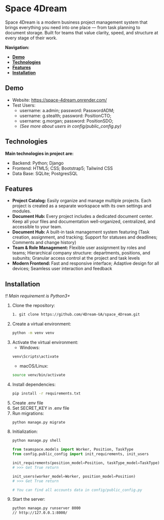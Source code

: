 ﻿# Space 4Dream

Space 4Dream is a modern business project management system that brings everything you need into one place — from task planning to document storage. Built for teams that value clarity, speed, and structure at every stage of their work.

<strong>Navigation:
* [Demo](#demo)
* [Technologies](#technologies)
* [Features](#features)
* [Installation](#installation)
</strong>

## Demo
* Website: https://space-4dream.onrender.com/
* Test Users:
  * username: a.admin; password: PasswordADM; 
  * username: g.stealth; password: PositionCTO;
  * username: g.morgan; password: PositionSDO;
  * <i>(See more about users in config/public_config.py)</i>

## Technologies
<strong>Main technologies in project are:</strong>
* Backend: Python; Django
* Frontend: HTML5; CSS; Bootstrap5; Tailwind CSS
* Data Base: SQLite; PostgresSQL

## Features
* <strong>Project Catalog: </strong> Easily organize and manage multiple projects. Each project is created as a separate workspace with its own settings and modules.
* <strong>Document Hub: </strong> Every project includes a dedicated document center. Keep all your files and documentation well-organized, centralized, and accessible to your team.
* <strong>Document Hub: </strong> A built-in task management system featuring (Task creation, assignment, and tracking; Support for statuses and deadlines; Comments and change history)
* <strong>Team & Role Management: </strong> Flexible user assignment by roles and teams; Hierarchical company structure: departments, positions, and subunits; Granular access control at the project and task levels
* <strong>Modern Frontend: </strong> Fast and responsive interface; Adaptive design for all devices; Seamless user interaction and feedback

## Installation

<i>!! Main requirement is Python3+</i>

1.  Clone the repository: 
    ```bash
    1. git clone https://github.com/4Dream-UA/space_4Dream.git
    ```
2.  Create a virtual environment:
    ```bash
    python -m venv venv
    ```
3. Activate the virtual environment:
    * Windows:
    ```bash
    venv\Scripts\activate
    ```
    * macOS/Linux: 
    ```bash
    source venv/bin/activate
    ```
4.  Install dependencies:
    ```bash
    pip install -r requirements.txt
    ```
5. Create .env file
6. Set SECRET_KEY in .env file
7. Run migrations:
    ```bash
    python manage.py migrate
    ```
8. Initialization: 
    ```bash
    python manage.py shell
    ```
    ```py
    from teamspace.models import Worker, Position, TaskType
    from config.public_config import init_requirements, init_users
    
    init_requirements(position_model=Position, taskType_model=TaskType)
    # >>> Get True return
    
    init_users(worker_model=Worker, position_model=Position)
    # >>> Get True return
    
    # You can find all accounts data in config/public_config.py
    ```
9. Start the server: 
    ```bash
    python manage.py runserver 8000
   // http://127.0.0.1:8000/
   ```
